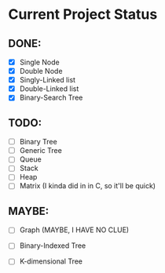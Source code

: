 # Current Project Status
## DONE:

- [x] Single Node
- [x] Double Node
- [x] Singly-Linked list
- [x] Double-Linked list
- [x] Binary-Search Tree

## TODO:

- [ ] Binary Tree
- [ ] Generic Tree
- [ ] Queue
- [ ] Stack
- [ ] Heap
- [ ] Matrix (I kinda did in in C, so it'll be quick)

## MAYBE:

- [ ] Graph (MAYBE, I HAVE NO CLUE)
- [ ] Binary-Indexed Tree
- [ ] K-dimensional Tree 
  